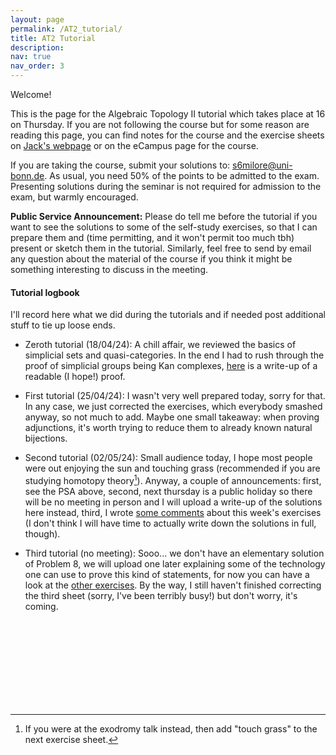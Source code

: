 ```yaml
---
layout: page
permalink: /AT2_tutorial/
title: AT2 Tutorial
description:
nav: true
nav_order: 3
---
```


Welcome!

This is the page for the Algebraic Topology II tutorial which takes place at 16 on Thursday. If you are not following the course but for some reason are reading this page, you can find notes for the course and the exercise sheets on [Jack's webpage](https://sites.google.com/view/jackmdavies/teaching?authuser=0) or on the eCampus page for the course.

If you are taking the course, submit your solutions to: s6milore@uni-bonn.de. As usual, you need 50% of the points to be admitted to the exam. Presenting solutions during the seminar is not required for admission to the exam, but warmly encouraged.

**Public Service Announcement:** Please do tell me before the tutorial if you want to see the solutions to some of the self-study exercises, so that I can prepare them and (time permitting, and it won't permit too much tbh) present or sketch them in the tutorial. Similarly, feel free to send by email any question about the material of the course if you think it might be something interesting to discuss in the meeting.

#### Tutorial logbook

I'll record here what we did during the tutorials and if needed post additional stuff to tie up loose ends.

- Zeroth tutorial (18/04/24): A chill affair, we reviewed the basics of simplicial sets and quasi-categories. In the end I had to rush through the proof of simplicial groups being Kan complexes, [here]({{https://lrnmhl.github.io}}/assets/pdf/AT2Tutorial/AT2Tutorial0_Loose_Ends.pdf) is a write-up of a readable (I hope!) proof.

- First tutorial (25/04/24): I wasn't very well prepared today, sorry for that. In any case, we just corrected the exercises, which everybody smashed anyway, so not much to add. Maybe one small takeaway: when proving adjunctions, it's worth trying to reduce them to already known natural bijections.

- Second tutorial (02/05/24): Small audience today, I hope most people were out enjoying the sun and touching grass (recommended if you are studying homotopy theory[^1]). Anyway, a couple of announcements: first, see the PSA above, second, next thursday is a public holiday so there will be no meeting in person and I will upload a write-up of the solutions here instead, third, I wrote [some comments]({{https://lrnmhl.github.io}}/assets/pdf/AT2Tutorial/AT2Tutorial2_Loose_Ends.pdf) about this week's exercises (I don't think I will have time to actually write down the solutions in full, though).

- Third tutorial (no meeting): Sooo... we don't have an elementary solution of Problem 8, we will upload one later explaining some of the technology one can use to prove this kind of statements, for now you can have a look at the [other exercises]({{https://lrnmhl.github.io}}/assets/pdf/AT2Tutorial/AT2Tutorial3_Partial_Solution.pdf). By the way, I still haven't finished correcting the third sheet (sorry, I've been terribly busy!) but don't worry, it's coming.

<br/><br/>
<br/><br/>
<br/><br/>
<br/><br/>

[^1]: If you were at the exodromy talk instead, then add "touch grass" to the next exercise sheet.
